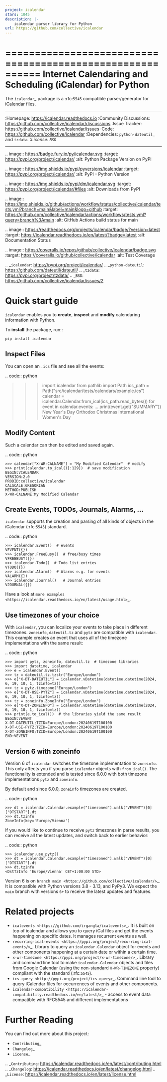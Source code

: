 ```yaml
---
project: icalendar
stars: 1045
description: |-
    icalendar parser library for Python
url: https://github.com/collective/icalendar
---
```


==========================================================
Internet Calendaring and Scheduling (iCalendar) for Python
==========================================================

The `icalendar`_ package is a :rfc:`5545` compatible parser/generator for iCalendar
files.

----

:Homepage: https://icalendar.readthedocs.io
:Community Discussions: https://github.com/collective/icalendar/discussions
:Issue Tracker: https://github.com/collective/icalendar/issues
:Code: https://github.com/collective/icalendar
:Dependencies: `python-dateutil`_ and `tzdata`_.
:License: `BSD`_

----

.. image:: https://badge.fury.io/py/icalendar.svg
   :target: https://pypi.org/project/icalendar/
   :alt: Python Package Version on PyPI

.. image:: https://img.shields.io/pypi/pyversions/icalendar
   :target: https://pypi.org/project/icalendar/
   :alt: PyPI - Python Version

.. image:: https://img.shields.io/pypi/dm/icalendar.svg
   :target: https://pypi.org/project/icalendar/#files
   :alt: Downloads from PyPI

.. image:: https://img.shields.io/github/actions/workflow/status/collective/icalendar/tests.yml?branch=main&label=main&logo=github
    :target: https://github.com/collective/icalendar/actions/workflows/tests.yml?query=branch%3Amain
    :alt: GitHub Actions build status for main

.. image:: https://readthedocs.org/projects/icalendar/badge/?version=latest
    :target: https://icalendar.readthedocs.io/en/latest/?badge=latest
    :alt: Documentation Status

.. image:: https://coveralls.io/repos/github/collective/icalendar/badge.svg
    :target: https://coveralls.io/github/collective/icalendar
    :alt: Test Coverage


.. _`icalendar`: https://pypi.org/project/icalendar/
.. _`python-dateutil`: https://github.com/dateutil/dateutil/
.. _`tzdata`: https://pypi.org/project/tzdata/
.. _`BSD`: https://github.com/collective/icalendar/issues/2

Quick start guide
=================

``icalendar`` enables you to **create**, **inspect** and **modify**
calendaring information with Python.

To **install** the package, run::

    pip install icalendar


Inspect Files
-------------

You can open an ``.ics`` file and see all the events:

.. code:: python

  >>> import icalendar
  >>> from pathlib import Path
  >>> ics_path = Path("src/icalendar/tests/calendars/example.ics")
  >>> calendar = icalendar.Calendar.from_ical(ics_path.read_bytes())
  >>> for event in calendar.events:
  ...     print(event.get("SUMMARY"))
  New Year's Day
  Orthodox Christmas
  International Women's Day

Modify Content
--------------

Such a calendar can then be edited and saved again.

.. code:: python

    >>> calendar["X-WR-CALNAME"] = "My Modified Calendar"  # modify
    >>> print(calendar.to_ical()[:129])  # save modification
    BEGIN:VCALENDAR
    VERSION:2.0
    PRODID:collective/icalendar
    CALSCALE:GREGORIAN
    METHOD:PUBLISH
    X-WR-CALNAME:My Modified Calendar


Create Events, TODOs, Journals, Alarms, ...
-------------------------------------------

``icalendar`` supports the creation and parsing of all kinds of objects
in the iCalendar (:rfc:`5545`) standard.

.. code:: python

    >>> icalendar.Event()  # events
    VEVENT({})
    >>> icalendar.FreeBusy()  # free/busy times
    VFREEBUSY({})
    >>> icalendar.Todo()  # Todo list entries
    VTODO({})
    >>> icalendar.Alarm()  # Alarms e.g. for events
    VALARM({})
    >>> icalendar.Journal()   # Journal entries
    VJOURNAL({})


Have a look at `more examples
<https://icalendar.readthedocs.io/en/latest/usage.html>`_.

Use timezones of your choice
----------------------------

With ``icalendar``, you can localize your events to take place in different
timezones.
``zoneinfo``, ``dateutil.tz`` and ``pytz`` are compatible with ``icalendar``.
This example creates an event that uses all of the timezone implementations
with the same result:

.. code:: python

    >>> import pytz, zoneinfo, dateutil.tz  # timezone libraries
    >>> import datetime, icalendar
    >>> e = icalendar.Event()
    >>> tz = dateutil.tz.tzstr("Europe/London")
    >>> e["X-DT-DATEUTIL"] = icalendar.vDatetime(datetime.datetime(2024, 6, 19, 10, 1, tzinfo=tz))
    >>> tz = pytz.timezone("Europe/London")
    >>> e["X-DT-USE-PYTZ"] = icalendar.vDatetime(datetime.datetime(2024, 6, 19, 10, 1, tzinfo=tz))
    >>> tz = zoneinfo.ZoneInfo("Europe/London")
    >>> e["X-DT-ZONEINFO"] = icalendar.vDatetime(datetime.datetime(2024, 6, 19, 10, 1, tzinfo=tz))
    >>> print(e.to_ical())  # the libraries yield the same result
    BEGIN:VEVENT
    X-DT-DATEUTIL;TZID=Europe/London:20240619T100100
    X-DT-USE-PYTZ;TZID=Europe/London:20240619T100100
    X-DT-ZONEINFO;TZID=Europe/London:20240619T100100
    END:VEVENT

Version 6 with zoneinfo
-----------------------

Version 6 of ``icalendar`` switches the timezone implementation to ``zoneinfo``.
This only affects you if you parse ``icalendar`` objects with ``from_ical()``.
The functionality is extended and is tested since 6.0.0 with both timezone
implementations ``pytz`` and ``zoneinfo``.

By default and since 6.0.0, ``zoneinfo`` timezones are created.

.. code:: python

    >>> dt = icalendar.Calendar.example("timezoned").walk("VEVENT")[0]["DTSTART"].dt
    >>> dt.tzinfo
    ZoneInfo(key='Europe/Vienna')

If you would like to continue to receive ``pytz`` timezones in parse results,
you can receive all the latest updates, and switch back to earlier behavior:

.. code:: python

    >>> icalendar.use_pytz()
    >>> dt = icalendar.Calendar.example("timezoned").walk("VEVENT")[0]["DTSTART"].dt
    >>> dt.tzinfo
    <DstTzInfo 'Europe/Vienna' CET+1:00:00 STD>

Version 6 is on `branch main <https://github.com/collective/icalendar/>`_.
It is compatible with Python versions 3.8 - 3.13, and PyPy3.
We expect the ``main`` branch with versions ``6+`` to receive the latest updates and features.

Related projects
================

* `icalevents <https://github.com/irgangla/icalevents>`_. It is built on top of icalendar and allows you to query iCal files and get the events happening on specific dates. It manages recurrent events as well.
* `recurring-ical-events <https://pypi.org/project/recurring-ical-events/>`_. Library to query an ``icalendar.Calendar`` object for events and other components happening at a certain date or within a certain time.
* `x-wr-timezone <https://pypi.org/project/x-wr-timezone/>`_. Library and command line tool to make ``icalendar.Calendar`` objects and files from Google Calendar (using the non-standard ``X-WR-TIMEZONE`` property) compliant with the standard (:rfc:`5545`).
* `ics-query <http://pypi.org/project/ics-query>`_. Command line tool to query iCalendar files for occurrences of events and other components.
* `icalendar-compatibility <https://icalendar-compatibility.readthedocs.io/en/latest/>`_ - access to event data compatible with RFC5545 and different implementations

Further Reading
===============

You can find out more about this project:

* `Contributing`_
* `Changelog`_
* `License`_

.. _`Contributing`: https://icalendar.readthedocs.io/en/latest/contributing.html
.. _`Changelog`: https://icalendar.readthedocs.io/en/latest/changelog.html
.. _`License`: https://icalendar.readthedocs.io/en/latest/license.html

